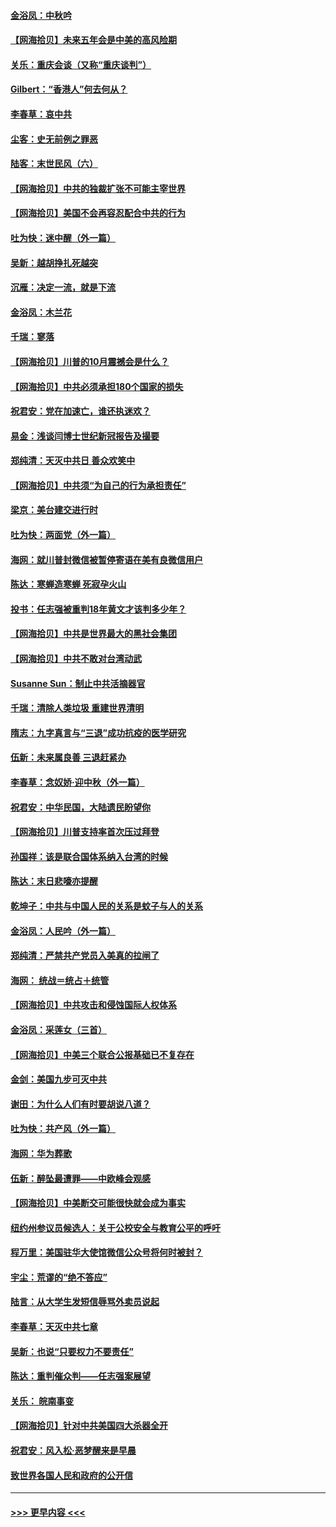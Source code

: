 #### [金浴凤：中秋吟](../pages/nsc993/n12441773.md?t=10010001) 
#### [【网海拾贝】未来五年会是中美的高风险期](../pages/nsc993/n12440760.md?t=10010001) 
#### [关乐：重庆会谈（又称“重庆谈判”）](../pages/nsc993/n12437525.md?t=10010001) 
#### [Gilbert：“香港人”何去何从？](../pages/nsc993/n12435894.md?t=10010001) 
#### [李春草：哀中共](../pages/nsc993/n12435874.md?t=10010001) 
#### [尘客：史无前例之罪恶](../pages/nsc993/n12435762.md?t=10010001) 
#### [陆客：末世民风（六）](../pages/nsc993/n12435354.md?t=10010001) 
#### [【网海拾贝】中共的独裁扩张不可能主宰世界](../pages/nsc993/n12435151.md?t=10010001) 
#### [【网海拾贝】美国不会再容忍配合中共的行为](../pages/nsc993/n12433808.md?t=10010001) 
#### [吐为快：迷中醒（外一篇）](../pages/nsc993/n12433585.md?t=10010001) 
#### [吴新：越胡挣扎死越突](../pages/nsc993/n12433562.md?t=10010001) 
#### [沉雁：决定一流，就是下流](../pages/nsc993/n12432128.md?t=10010001) 
#### [金浴凤：木兰花](../pages/nsc993/n12432124.md?t=10010001) 
#### [千瑞：寥落](../pages/nsc993/n12432071.md?t=10010001) 
#### [【网海拾贝】川普的10月震撼会是什么？](../pages/nsc993/n12431624.md?t=10010001) 
#### [【网海拾贝】中共必须承担180个国家的损失](../pages/nsc993/n12428893.md?t=10010001) 
#### [祝君安：党在加速亡，谁还执迷欢？](../pages/nsc993/n12428652.md?t=10010001) 
#### [易金：浅谈闫博士世纪新冠报告及撮要](../pages/nsc993/n12426822.md?t=10010001) 
#### [郑纯清：天灭中共日 善众欢笑中](../pages/nsc993/n12426784.md?t=10010001) 
#### [【网海拾贝】中共须“为自己的行为承担责任”](../pages/nsc993/n12426067.md?t=10010001) 
#### [梁京：美台建交进行时](../pages/nsc993/n12424066.md?t=10010001) 
#### [吐为快：两面党（外一篇）](../pages/nsc993/n12424043.md?t=10010001) 
#### [海网：就川普封微信被暂停寄语在美有良微信用户](../pages/nsc993/n12424021.md?t=10010001) 
#### [陈达：寒蝉造寒蝉 死寂孕火山](../pages/nsc993/n12423958.md?t=10010001) 
#### [投书：任志强被重判18年黄文才该判多少年？](../pages/nsc993/n12423672.md?t=10010001) 
#### [【网海拾贝】中共是世界最大的黑社会集团](../pages/nsc993/n12423543.md?t=10010001) 
#### [【网海拾贝】中共不敢对台湾动武](../pages/nsc993/n12421418.md?t=10010001) 
#### [Susanne Sun：制止中共活摘器官](../pages/nsc993/n12419654.md?t=10010001) 
#### [千瑞：清除人类垃圾 重建世界清明](../pages/nsc993/n12419414.md?t=10010001) 
#### [隋志：九字真言与“三退”成功抗疫的医学研究](../pages/nsc993/n12419248.md?t=10010001) 
#### [伍新：未来属良善 三退赶紧办](../pages/nsc993/n12418496.md?t=10010001) 
#### [李春草：念奴娇·迎中秋（外一篇）](../pages/nsc993/n12418465.md?t=10010001) 
#### [祝君安：中华民国，大陆遗民盼望你](../pages/nsc993/n12418089.md?t=10010001) 
#### [【网海拾贝】川普支持率首次压过拜登](../pages/nsc993/n12418050.md?t=10010001) 
#### [孙国祥：该是联合国体系纳入台湾的时候](../pages/nsc993/n12417369.md?t=10010001) 
#### [陈达：末日悲嚎亦提醒](../pages/nsc993/n12416736.md?t=10010001) 
#### [乾坤子：中共与中国人民的关系是蚊子与人的关系](../pages/nsc993/n12416632.md?t=10010001) 
#### [金浴凤：人民吟（外一篇）](../pages/nsc993/n12416567.md?t=10010001) 
#### [郑纯清：严禁共产党员入美真的拉闸了](../pages/nsc993/n12416550.md?t=10010001) 
#### [海网： 统战＝统占＋统管](../pages/nsc993/n12416404.md?t=10010001) 
#### [【网海拾贝】中共攻击和侵蚀国际人权体系](../pages/nsc993/n12416250.md?t=10010001) 
#### [金浴凤：采莲女（三首）](../pages/nsc993/n12415517.md?t=10010001) 
#### [【网海拾贝】中美三个联合公报基础已不复存在](../pages/nsc993/n12415054.md?t=10010001) 
#### [金剑：美国九步可灭中共](../pages/nsc993/n12413183.md?t=10010001) 
#### [谢田：为什么人们有时要胡说八道？](../pages/nsc993/n12411861.md?t=10010001) 
#### [吐为快：共产风（外一篇）](../pages/nsc993/n12411761.md?t=10010001) 
#### [海网：华为葬歌](../pages/nsc993/n12410381.md?t=10010001) 
#### [伍新：醉坠最遭罪——中欧峰会观感](../pages/nsc993/n12410364.md?t=10010001) 
#### [【网海拾贝】中美断交可能很快就会成为事实](../pages/nsc993/n12409495.md?t=10010001) 
#### [纽约州参议员候选人：关于公校安全与教育公平的呼吁](../pages/nsc993/n12409228.md?t=10010001) 
#### [程万里：美国驻华大使馆微信公众号将何时被封？](../pages/nsc993/n12407397.md?t=10010001) 
#### [宇尘：荒谬的“绝不答应”](../pages/nsc993/n12407360.md?t=10010001) 
#### [陆言：从大学生发短信辱骂外卖员说起](../pages/nsc993/n12407285.md?t=10010001) 
#### [李春草：天灭中共七章](../pages/nsc993/n12406988.md?t=10010001) 
#### [吴新：也说“只要权力不要责任”](../pages/nsc993/n12406966.md?t=10010001) 
#### [陈达：重判催众判——任志强案展望](../pages/nsc993/n12404540.md?t=10010001) 
#### [关乐： 皖南事变](../pages/nsc993/n12404288.md?t=10010001) 
#### [【网海拾贝】针对中共美国四大杀器全开](../pages/nsc993/n12404172.md?t=10010001) 
#### [祝君安：风入松‧恶梦醒来是早晨](../pages/nsc993/n12401953.md?t=10010001) 
#### [致世界各国人民和政府的公开信](../pages/nsc993/n12401824.md?t=10010001) 

----
#### [ >>> 更早内容 <<< ](../indexes/nsc993-earlier.md)
